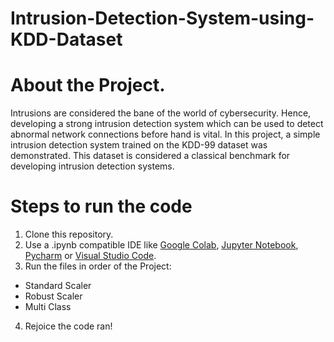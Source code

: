 # Intrusion-Detection-System-using-KDD-Dataset

# About the Project.

Intrusions are considered the bane of the world of cybersecurity.
Hence, developing a strong intrusion detection system which can
be used to detect abnormal network connections before hand is
vital. In this project, a simple intrusion detection system trained
on the KDD-99 dataset was demonstrated. This dataset is considered a classical benchmark for developing intrusion detection systems.

# Steps to run the code
1. Clone this repository.
2. Use a .ipynb compatible IDE like [Google Colab](https://research.google.com/colaboratory/), [Jupyter Notebook](https://www.anaconda.com/download), [Pycharm](https://www.jetbrains.com/pycharm/download/) or [Visual Studio Code](https://code.visualstudio.com/download).
3. Run the files in order of the Project:
  - Standard Scaler
  - Robust Scaler
  - Multi Class
4. Rejoice the code ran!

